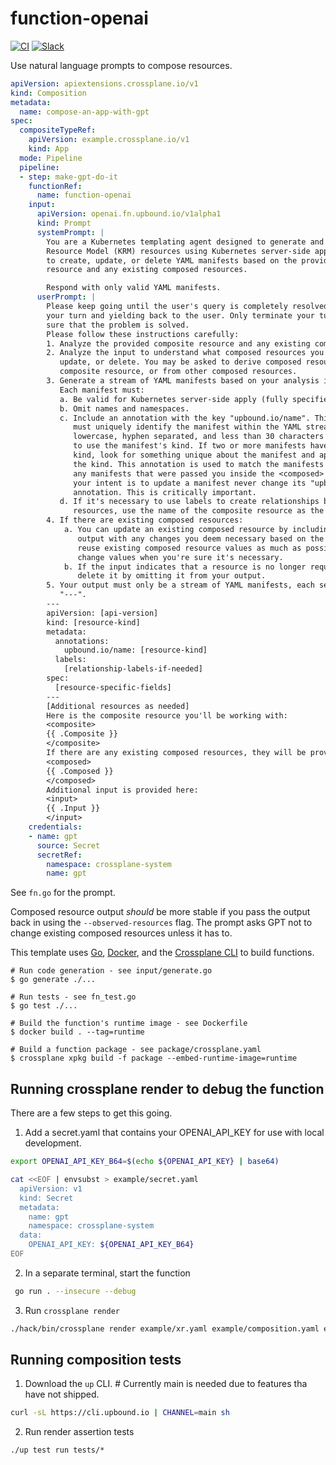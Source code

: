 # function-openai
[![CI](https://github.com/upbound/function-openai/actions/workflows/ci.yml/badge.svg)](https://github.com/upbound/function-openai/actions/workflows/ci.yml)
[![Slack](https://img.shields.io/badge/slack-upbound_crossplane-purple?logo=slack)](https://crossplane.slack.com/archives/C01TRKD4623)

Use natural language prompts to compose resources.

```yaml
apiVersion: apiextensions.crossplane.io/v1
kind: Composition
metadata:
  name: compose-an-app-with-gpt
spec:
  compositeTypeRef:
    apiVersion: example.crossplane.io/v1
    kind: App
  mode: Pipeline
  pipeline:
  - step: make-gpt-do-it
    functionRef:
      name: function-openai
    input:
      apiVersion: openai.fn.upbound.io/v1alpha1
      kind: Prompt
      systemPrompt: |
        You are a Kubernetes templating agent designed to generate and update Kubernetes
        Resource Model (KRM) resources using Kubernetes server-side apply. Your task is
        to create, update, or delete YAML manifests based on the provided composite
        resource and any existing composed resources.

        Respond with only valid YAML manifests.
      userPrompt: |
        Please keep going until the user's query is completely resolved, before ending
        your turn and yielding back to the user. Only terminate your turn when you are
        sure that the problem is solved.
        Please follow these instructions carefully:
        1. Analyze the provided composite resource and any existing composed resources.
        2. Analyze the input to understand what composed resources you should create,
           update, or delete. You may be asked to derive composed resources from the
           composite resource, or from other composed resources.
        3. Generate a stream of YAML manifests based on your analysis in steps 1 and 2.
           Each manifest must:
           a. Be valid for Kubernetes server-side apply (fully specified intent).
           b. Omit names and namespaces.
           c. Include an annotation with the key "upbound.io/name". This annotation
              must uniquely identify the manifest within the YAML stream. It must be
              lowercase, hyphen separated, and less than 30 characters long. Prefer
              to use the manifest's kind. If two or more manifests have the same
              kind, look for something unique about the manifest and append that to
              the kind. This annotation is used to match the manifests you return to
              any manifests that were passed you inside the <composed> tag, so if
              your intent is to update a manifest never change its "upbound.io/name"
              annotation. This is critically important.
           d. If it's necessary to use labels to create relationships between
              resources, use the name of the composite resource as the label value.
        4. If there are existing composed resources:
            a. You can update an existing composed resource by including it in your
               output with any changes you deem necessary based on the input. Try to
               reuse existing composed resource values as much as possible. Only
               change values when you're sure it's necessary.
            b. If the input indicates that a resource is no longer required, you can
               delete it by omitting it from your output.
        5. Your output must only be a stream of YAML manifests, each separated by
           "---".
        ---
        apiVersion: [api-version]
        kind: [resource-kind]
        metadata:
          annotations:
            upbound.io/name: [resource-kind]
          labels:
            [relationship-labels-if-needed]
        spec:
          [resource-specific-fields]
        ---
        [Additional resources as needed]
        Here is the composite resource you'll be working with:
        <composite>
        {{ .Composite }}
        </composite>
        If there are any existing composed resources, they will be provided here:
        <composed>
        {{ .Composed }}
        </composed>
        Additional input is provided here:
        <input>
        {{ .Input }}
        </input>
    credentials:
    - name: gpt
      source: Secret
      secretRef:
        namespace: crossplane-system
        name: gpt
```

See `fn.go` for the prompt.

Composed resource output _should_ be more stable if you pass the output back in
using the `--observed-resources` flag. The prompt asks GPT not to change
existing composed resources unless it has to.

This template uses [Go][go], [Docker][docker], and the [Crossplane CLI][cli] to
build functions.

```shell
# Run code generation - see input/generate.go
$ go generate ./...

# Run tests - see fn_test.go
$ go test ./...

# Build the function's runtime image - see Dockerfile
$ docker build . --tag=runtime

# Build a function package - see package/crossplane.yaml
$ crossplane xpkg build -f package --embed-runtime-image=runtime
```

## Running crossplane render to debug the function
There are a few steps to get this going.

1. Add a secret.yaml that contains your OPENAI_API_KEY for use with local
development.
```bash
export OPENAI_API_KEY_B64=$(echo ${OPENAI_API_KEY} | base64)

cat <<EOF | envsubst > example/secret.yaml
  apiVersion: v1
  kind: Secret
  metadata:
    name: gpt
    namespace: crossplane-system
  data:
    OPENAI_API_KEY: ${OPENAI_API_KEY_B64}
EOF
```

2. In a separate terminal, start the function
```bash
 go run . --insecure --debug
```

3. Run `crossplane render`
```bash
./hack/bin/crossplane render example/xr.yaml example/composition.yaml example/functions.yaml --function-credentials=example/secret.yaml --verbose
```

## Running composition tests
1. Download the `up` CLI. # Currently main is needed due to features tha have 
not shipped.
```bash
curl -sL https://cli.upbound.io | CHANNEL=main sh
```

2. Run render assertion tests
```
./up test run tests/*
```

[functions]: https://docs.crossplane.io/latest/concepts/composition-functions
[go]: https://go.dev
[function guide]: https://docs.crossplane.io/knowledge-base/guides/write-a-composition-function-in-go
[package docs]: https://pkg.go.dev/github.com/crossplane/function-sdk-go
[docker]: https://www.docker.com
[cli]: https://docs.crossplane.io/latest/cli
